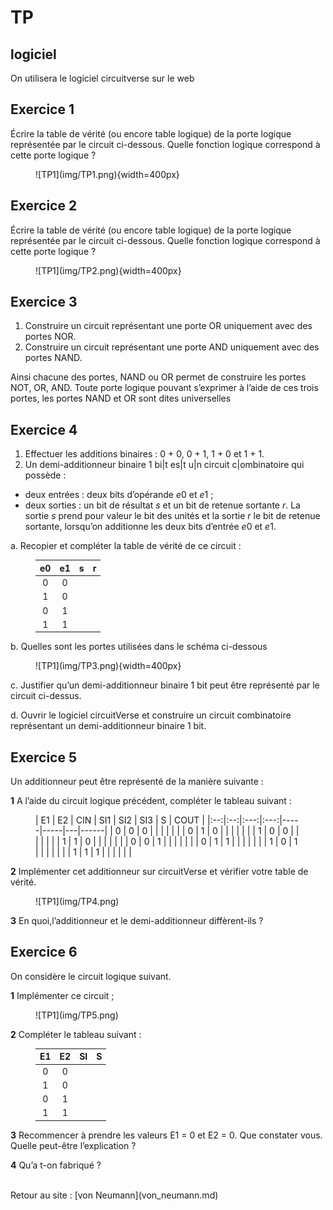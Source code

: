 # TP

## logiciel 
On utilisera le logiciel circuitverse sur le web

## Exercice 1

Écrire la table de vérité (ou encore table logique) de la porte logique représentée par le circuit ci-dessous. Quelle fonction logique correspond à cette porte logique ?

<figure markdown>
![TP1](img/TP1.png){width=400px}
</figure>

## Exercice 2

Écrire la table de vérité (ou encore table logique) de la porte logique représentée par le circuit ci-dessous. Quelle fonction logique correspond à cette porte logique ?

<figure markdown>
![TP1](img/TP2.png){width=400px}
</figure>

## Exercice 3

1. Construire un circuit représentant une porte OR uniquement avec des portes NOR.
2. Construire un circuit représentant une porte AND uniquement avec des portes NAND.

Ainsi chacune des portes, NAND ou OR permet de construire les portes NOT, OR, AND. Toute porte logique pouvant s’exprimer à l’aide de ces trois portes, les portes NAND et OR sont dites universelles

## Exercice 4

1. Effectuer les additions binaires : 0 + 0, 0 + 1, 1 + 0 et 1 + 1.
2. Un demi-additionneur binaire 1 bi|t es|t u|n circuit c|ombinatoire qui possède :

* deux entrées : deux bits d’opérande $e0$ et $e1$ ;
* deux sorties : un bit de résultat $s$ et un bit de retenue sortante $r$. La sortie $s$ prend pour valeur le bit des unités et la sortie $r$ le bit de retenue sortante, lorsqu’on additionne les deux bits d’entrée $e0$ et $e1$.

a. Recopier et compléter la table de vérité de ce circuit :

<figure markdown>

|e0 |e1   |s   | r  |
|:--:|:--:|:--:|:--:|
| 0  | 0  |    |    |
|1   |0   |    |    |
|0 |1     |    |    |
|1| 1     |    |    |

</figure>

b. Quelles sont les portes utilisées dans le schéma ci-dessous

<figure markdown>
![TP1](img/TP3.png){width=400px}
</figure>

c. Justifier qu’un demi-additionneur binaire 1 bit peut être représenté par le circuit ci-dessus.

d. Ouvrir le logiciel circuitVerse et construire un circuit combinatoire représentant un demi-additionneur binaire 1 bit.

## Exercice 5

Un additionneur peut être représenté de la manière suivante :

**1** A l’aide du circuit logique précédent, compléter le tableau suivant :

<figure markdown>
| E1 | E2 | CIN | SI1 | SI2 | SI3 | S | COUT |
|:--:|:--:|:---:|:---:|-----|-----|---|------|
| 0  | 0  | 0   |     |     |     |   |    |
| 0  | 1  | 0   |     |     |     |   |     |
| 1  | 0  | 0   |     |     |     |   |     |
| 1  | 1  | 0   |     |     |     |   |     |
| 0  | 0  | 1   |     |     |     |   |     |
| 0  | 1  | 1   |     |     |     |   |     |
| 1  | 0  | 1   |     |     |     |   |     |
| 1  | 1  | 1   |     |     |     |   |     |
</figure>

**2** Implémenter cet additionneur sur circuitVerse et vérifier votre table de vérité.

<figure markdown>
![TP1](img/TP4.png)
</figure>

**3** En quoi,l’additionneur et le demi-additionneur diffèrent-ils ?

## Exercice 6

On considère le circuit logique suivant.

**1** Implémenter ce circuit ;

<figure markdown>
![TP1](img/TP5.png)
</figure>

**2** Compléter le tableau suivant :

<figure markdown>

|E1 |E2   |SI   | S  |
|:--:|:---:|:---:|:--:|
| 0  | 0   |     |    |
|1 |0      |     |    |
|0 |1      |     |    |
|1| 1      |     |    |

</figure>

**3** Recommencer à prendre les valeurs E1 = 0 et E2 = 0. Que constater vous. Quelle peut-être l’explication ?

**4** Qu’a t-on fabriqué ?


<br>
Retour au site : [von Neumann](von_neumann.md)